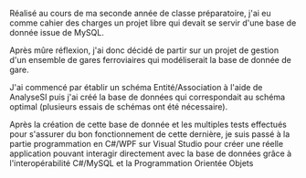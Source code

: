 Réalisé au cours de ma seconde année de classe préparatoire, j'ai eu comme cahier des charges un projet libre qui devait se servir d'une base de donnée issue de MySQL. 

Après mûre réflexion, j'ai donc décidé de partir sur un projet de gestion d'un ensemble de gares ferroviaires qui modéliserait la base de donnée de gare.

J'ai commencé par établir un schéma Entité/Association à l'aide de AnalyseSI puis j'ai créé la base de données qui correspondait au schéma optimal (plusieurs essais de schémas ont été nécessaire). 

Après la création de cette base de donnée et les multiples tests effectués pour s'assurer du bon fonctionnement de cette dernière, je suis passé à la partie programmation en C#/WPF sur Visual Studio pour créer une réelle application pouvant interagir directement avec la base de données grâce à l'interopérabilité C#/MySQL et la Programmation Orientée Objets
